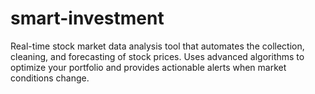 # smart-investment
Real-time stock market data analysis tool that automates the collection, cleaning, and forecasting of stock prices. Uses advanced algorithms to optimize your portfolio and provides actionable alerts when market conditions change.
